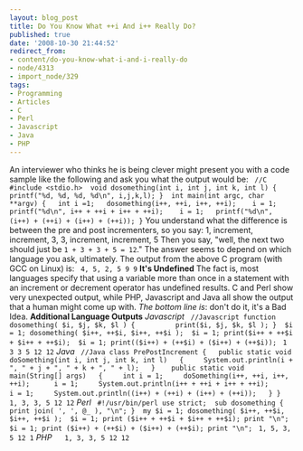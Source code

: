 ```yaml
---
layout: blog_post
title: Do You Know What ++i And i++ Really Do?
published: true
date: '2008-10-30 21:44:52'
redirect_from:
- content/do-you-know-what-i-and-i-really-do
- node/4313
- import_node/329
tags:
- Programming
- Articles
- C
- Perl
- Javascript
- Java
- PHP
---
```


An interviewer who thinks he is being clever might present you with a code sample like the following and ask you what the output would be: ` //C #include <stdio.h>  void dosomething(int i, int j, int k, int l) {   printf("%d, %d, %d, %d\n", i,j,k,l); }  int main(int argc, char **argv) {   int i =1;   dosomething(i++, ++i, i++, ++i);    i = 1;   printf("%d\n", i++ + ++i + i++ + ++i);    i = 1;   printf("%d\n", (i++) + (++i) + (i++) + (++i)); }`
You understand what the difference is between the pre and post incrementers, so you say: 1, increment, increment, 3, 3, increment, increment, 5 Then you say, "well, the next two should just be `1 + 3 + 3 + 5 = 12`." The answer seems to depend on which language you ask, ultimately. The output from the above C program (with GCC on Linux) is: ` 4, 5, 2, 5 9 9`
**It's Undefined** The fact is, most languages specify that using a variable more than once in a statement with an increment or decrement operator has undefined results. C and Perl show very unexpected output, while PHP, Javascript and Java all show the output that a human might come up with. *The bottom line is*: don't do it, it's a Bad Idea. **Additional Language Outputs** *Javascript* ` //Javascript function dosomething( $i, $j, $k, $l ) {          print($i, $j, $k, $l ); }  $i = 1; dosomething( $i++, ++$i, $i++, ++$i );  $i = 1; print($i++ + ++$i + $i++ + ++$i);  $i = 1; print(($i++) + (++$i) + ($i++) + (++$i));`
` 1 3 3 5 12 12`
*Java* ` //Java class PrePostIncrement {   public static void doSomething(int i, int j, int k, int l)   {     System.out.println(i + ", " + j + ", " + k + ", " + l);   }    public static void main(String[] args)   {     int i = 1;     doSomething(i++, ++i, i++, ++i);      i = 1;     System.out.println(i++ + ++i + i++ + ++i);      i = 1;     System.out.println((i++) + (++i) + (i++) + (++i));   } }`
` 1, 3, 3, 5 12 12`
*Perl* ` #!/usr/bin/perl use strict;  sub dosomething {          print join( ', ', @_ ), "\n"; }  my $i = 1; dosomething( $i++, ++$i, $i++, ++$i );  $i = 1; print ($i++ + ++$i + $i++ + ++$i); print "\n";  $i = 1; print ($i++) + (++$i) + ($i++) + (++$i); print "\n";`
` 1, 5, 3, 5 12 1`
*PHP* ` `
` 1, 3, 3, 5 12 12`
